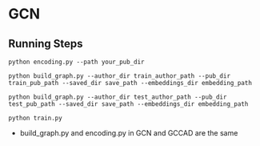 # GCN 

## Running Steps

``` 
python encoding.py --path your_pub_dir

python build_graph.py --author_dir train_author_path --pub_dir train_pub_path --saved_dir save_path --embeddings_dir embedding_path

python build_graph.py --author_dir test_author_path --pub_dir test_pub_path --saved_dir save_path --embeddings_dir embedding_path

python train.py 
```

- build_graph.py and encoding.py in GCN and GCCAD are the same


